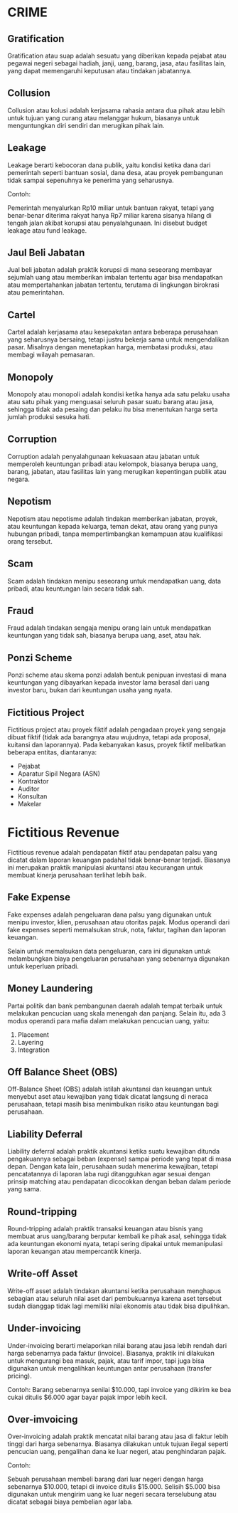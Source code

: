 # CRIME

## Gratification

Gratification atau suap adalah sesuatu yang diberikan kepada pejabat atau pegawai negeri sebagai hadiah, janji, uang, barang, jasa, atau fasilitas lain, yang dapat memengaruhi keputusan atau tindakan jabatannya.

## Collusion

Collusion atau kolusi adalah kerjasama rahasia antara dua pihak atau lebih untuk tujuan yang curang atau melanggar hukum, biasanya untuk menguntungkan diri sendiri dan merugikan pihak lain.

## Leakage

Leakage berarti kebocoran dana publik, yaitu kondisi ketika dana dari pemerintah seperti bantuan sosial, dana desa, atau proyek pembangunan tidak sampai sepenuhnya ke penerima yang seharusnya.

Contoh:

Pemerintah menyalurkan Rp10 miliar untuk bantuan rakyat, tetapi yang benar-benar diterima rakyat hanya Rp7 miliar karena sisanya hilang di tengah jalan akibat korupsi atau penyalahgunaan. Ini disebut budget leakage atau fund leakage.

## Jaul Beli Jabatan

Jual beli jabatan adalah praktik korupsi di mana seseorang membayar sejumlah uang atau memberikan imbalan tertentu agar bisa mendapatkan atau mempertahankan jabatan tertentu, terutama di lingkungan birokrasi atau pemerintahan.

## Cartel

Cartel adalah kerjasama atau kesepakatan antara beberapa perusahaan yang seharusnya bersaing, tetapi justru bekerja sama untuk mengendalikan pasar. Misalnya dengan menetapkan harga, membatasi produksi, atau membagi wilayah pemasaran.

## Monopoly

Monopoly atau monopoli adalah kondisi ketika hanya ada satu pelaku usaha atau satu pihak yang menguasai seluruh pasar suatu barang atau jasa, sehingga tidak ada pesaing dan pelaku itu bisa menentukan harga serta jumlah produksi sesuka hati.

## Corruption

Corruption adalah penyalahgunaan kekuasaan atau jabatan untuk memperoleh keuntungan pribadi atau kelompok, biasanya berupa uang, barang, jabatan, atau fasilitas lain yang merugikan kepentingan publik atau negara.

## Nepotism

Nepotism atau nepotisme adalah tindakan memberikan jabatan, proyek, atau keuntungan kepada keluarga, teman dekat, atau orang yang punya hubungan pribadi, tanpa mempertimbangkan kemampuan atau kualifikasi orang tersebut.

## Scam

Scam adalah tindakan menipu seseorang untuk mendapatkan uang, data pribadi, atau keuntungan lain secara tidak sah.

## Fraud

Fraud adalah tindakan sengaja menipu orang lain untuk mendapatkan keuntungan yang tidak sah, biasanya berupa uang, aset, atau hak.

## Ponzi Scheme

Ponzi scheme atau skema ponzi adalah bentuk penipuan investasi di mana keuntungan yang dibayarkan kepada investor lama berasal dari uang investor baru, bukan dari keuntungan usaha yang nyata.

## Fictitious Project

Fictitious project atau proyek fiktif adalah pengadaan proyek yang sengaja dibuat fiktif (tidak ada barangnya atau wujudnya, tetapi ada proposal, kuitansi dan laporannya). Pada kebanyakan kasus, proyek fiktif melibatkan beberapa entitas, diantaranya:

- Pejabat
- Aparatur Sipil Negara (ASN)
- Kontraktor
- Auditor
- Konsultan
- Makelar

# Fictitious Revenue

Fictitious revenue adalah pendapatan fiktif atau pendapatan palsu yang dicatat dalam laporan keuangan padahal tidak benar-benar terjadi. Biasanya ini merupakan praktik manipulasi akuntansi atau kecurangan untuk membuat kinerja perusahaan terlihat lebih baik.

## Fake Expense

Fake expenses adalah pengeluaran dana palsu yang digunakan untuk menipu investor, klien, perusahaan atau otoritas pajak. Modus operandi dari fake expenses seperti memalsukan struk, nota, faktur, tagihan dan laporan keuangan.

Selain untuk memalsukan data pengeluaran, cara ini digunakan untuk melambungkan biaya pengeluaran perusahaan yang sebenarnya digunakan untuk keperluan pribadi.

## Money Laundering

Partai politik dan bank pembangunan daerah adalah tempat terbaik untuk melakukan pencucian uang skala menengah dan panjang. Selain itu, ada 3 modus operandi para mafia dalam melakukan pencucian uang, yaitu:

1. Placement
2. Layering
3. Integration

## Off Balance Sheet (OBS)

Off-Balance Sheet (OBS) adalah istilah akuntansi dan keuangan untuk menyebut aset atau kewajiban yang tidak dicatat langsung di neraca perusahaan, tetapi masih bisa menimbulkan risiko atau keuntungan bagi perusahaan.

## Liability Deferral

Liability deferral adalah praktik akuntansi ketika suatu kewajiban ditunda pengakuannya sebagai beban (expense) sampai periode yang tepat di masa depan. Dengan kata lain, perusahaan sudah menerima kewajiban, tetapi pencatatannya di laporan laba rugi ditangguhkan agar sesuai dengan prinsip matching atau pendapatan dicocokkan dengan beban dalam periode yang sama.

## Round-tripping

Round-tripping adalah praktik transaksi keuangan atau bisnis yang membuat arus uang/barang berputar kembali ke pihak asal, sehingga tidak ada keuntungan ekonomi nyata, tetapi sering dipakai untuk memanipulasi laporan keuangan atau mempercantik kinerja.

## Write-off Asset

Write-off asset adalah tindakan akuntansi ketika perusahaan menghapus sebagian atau seluruh nilai aset dari pembukuannya karena aset tersebut sudah dianggap tidak lagi memiliki nilai ekonomis atau tidak bisa dipulihkan.

## Under-invoicing

Under-invoicing berarti melaporkan nilai barang atau jasa lebih rendah dari harga sebenarnya pada faktur (invoice). Biasanya, praktik ini dilakukan untuk mengurangi bea masuk, pajak, atau tarif impor, tapi juga bisa digunakan untuk mengalihkan keuntungan antar perusahaan (transfer pricing).

Contoh: Barang sebenarnya senilai $10.000, tapi invoice yang dikirim ke bea cukai ditulis $6.000 agar bayar pajak impor lebih kecil.

## Over-imvoicing

Over-invoicing  adalah praktik mencatat nilai barang atau jasa di faktur lebih tinggi dari harga sebenarnya. Biasanya dilakukan untuk tujuan ilegal seperti pencucian uang, pengalihan dana ke luar negeri, atau penghindaran pajak.

Contoh:

Sebuah perusahaan membeli barang dari luar negeri dengan harga sebenarnya $10.000, tetapi di invoice ditulis $15.000. Selisih $5.000 bisa digunakan untuk mengirim uang ke luar negeri secara terselubung atau dicatat sebagai biaya pembelian agar laba.